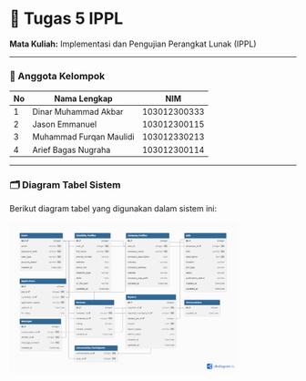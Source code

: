 # 📘 Tugas 5 IPPL
  
**Mata Kuliah:** Implementasi dan Pengujian Perangkat Lunak (IPPL)  

---

### 👥 Anggota Kelompok
| No | Nama Lengkap | NIM |
|----|---------------------------|----------------|
| 1 | Dinar Muhammad Akbar | 103012300333 |
| 2 | Jason Emmanuel | 103012300115 |
| 3 | Muhammad Furqan Maulidi | 103012330213 |
| 4 | Arief Bagas Nugraha | 103012300114 |

---

### 🗂️ Diagram Tabel Sistem
Berikut diagram tabel yang digunakan dalam sistem ini:

<img src="./images/ERD.png" alt="Tabel Database" width="400"/>
